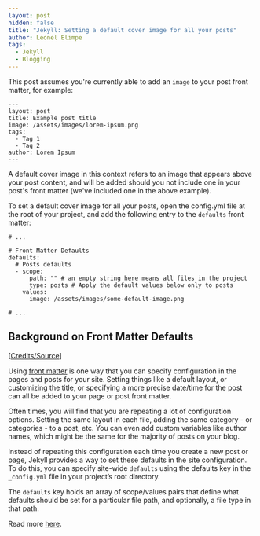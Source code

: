 ```yaml
---
layout: post
hidden: false
title: "Jekyll: Setting a default cover image for all your posts"
author: Leonel Elimpe
tags:
  - Jekyll
  - Blogging
---
```

This post assumes you're currently able to add an `image` to your post front matter, for example:

```
---
layout: post
title: Example post title
image: /assets/images/lorem-ipsum.png
tags:
  - Tag 1
  - Tag 2
author: Lorem Ipsum
---
```

A default cover image in this context refers to an image that appears above your post content, and will be added should you not include one in your post's front matter (we've included one in the above example). 

To set a default cover image for all your posts, open the config.yml file at the root of your project, and add the following entry to the `defaults` front matter:

```
# ...

# Front Matter Defaults
defaults:
  # Posts defaults
  - scope:
      path: "" # an empty string here means all files in the project
      type: posts # Apply the default values below only to posts
    values:
      image: /assets/images/some-default-image.png

# ...

```

## Background on Front Matter Defaults

[[Credits/Source](https://jekyllrb.com/docs/configuration/front-matter-defaults/)]

Using [front matter](https://jekyllrb.com/docs/front-matter/) is one way that you can specify configuration in the pages and posts for your site. Setting things like a default layout, or customizing the title, or specifying a more precise date/time for the post can all be added to your page or post front matter.

Often times, you will find that you are repeating a lot of configuration options. Setting the same layout in each file, adding the same category - or categories - to a post, etc. You can even add custom variables like author names, which might be the same for the majority of posts on your blog.

Instead of repeating this configuration each time you create a new post or page, Jekyll provides a way to set these defaults in the site configuration. To do this, you can specify site-wide `defaults` using the defaults key in the `_config.yml` file in your project’s root directory.

The `defaults` key holds an array of scope/values pairs that define what defaults should be set for a particular file path, and optionally, a file type in that path.

Read more [here](https://jekyllrb.com/docs/configuration/front-matter-defaults/).